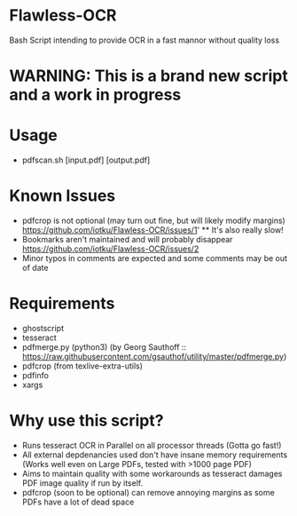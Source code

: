 # Flawless-OCR
Bash Script intending to provide OCR in a fast mannor without quality loss

# WARNING: This is a brand new script and a work in progress

# Usage
- pdfscan.sh [input.pdf] [output.pdf]

# Known Issues
* pdfcrop is not optional (may turn out fine, but will likely modify margins) https://github.com/iotku/Flawless-OCR/issues/1'
** It's also really slow!
* Bookmarks aren't maintained and will probably disappear https://github.com/iotku/Flawless-OCR/issues/2
* Minor typos in comments are expected and some comments may be out of date 

# Requirements
- ghostscript
- tesseract
- pdfmerge.py (python3) (by Georg Sauthoff :: https://raw.githubusercontent.com/gsauthof/utility/master/pdfmerge.py)
- pdfcrop (from texlive-extra-utils)
- pdfinfo
- xargs

# Why use this script?
* Runs tesseract OCR in Parallel on all processor threads (Gotta go fast!)
* All external depdenancies used don't have insane memory requirements (Works well even on Large PDFs, tested with >1000 page PDF)
* Aims to maintain quality with some workarounds as tesseract damages PDF image quality if run by itself.
* pdfcrop (soon to be optional) can remove annoying margins as some PDFs have a lot of dead space
